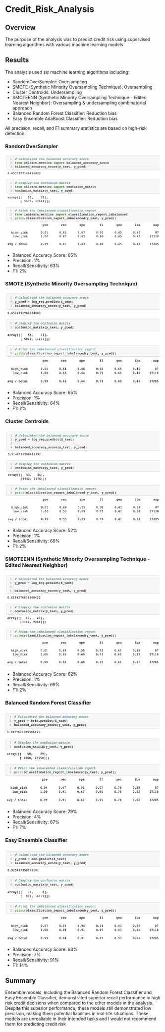 # Credit_Risk_Analysis

## Overview
The purpose of the analysis was to predict credit risk using supervised learning algorithms with various machine learning models

## Results
The analysis used six machine learning algorithms including:<br>
- RandomOverSampler: Oversampling
- SMOTE (Synthetic Minority Oversampling Technique): Oversampling
- Cluster Centroids: Undersampling
- SMOTEENN (Synthetic Minority Oversampling Technique - Edited Nearest Neighbor): Oversampling & undersampling combinatorial approach
- Balanced Random Forest Classifier: Reduction bias
- Easy Ensemble AdaBoost Classifier: Reduction bias<br>

All precision, recall, and F1 summary statistics are based on high-risk detection

### RandomOverSampler
<img src="https://github.com/ChrisBarton107/Credit_Risk_Analysis/blob/main/Resources/ROS.png" alt="drawing" height="300" width="500"/><br>
- Balanced Accuracy Score: 65%
- Precision: 1%
- Recall/Sensitivity: 63%
- F1: 2%

### SMOTE (Synthetic Minority Oversampling Technique)
<img src="https://github.com/ChrisBarton107/Credit_Risk_Analysis/blob/main/Resources/SMOTE.png" alt="drawing" height="300" width="500"/><br>
- Balanced Accuracy Score: 65%
- Precision: 1%
- Recall/Sensitivity: 64%
- F1: 2%

### Cluster Centroids
<img src="https://github.com/ChrisBarton107/Credit_Risk_Analysis/blob/main/Resources/ClusterCentroids.png" alt="drawing" height="300" width="500"/><br>
- Balanced Accuracy Score: 52%
- Precision: 1%
- Recall/Sensitivity: 69%
- F1: 2%

### SMOTEENN (Synthetic Minority Oversampling Technique - Edited Nearest Neighbor)
<img src="https://github.com/ChrisBarton107/Credit_Risk_Analysis/blob/main/Resources/SMOTEENN.png" alt="drawing" height="300" width="500"/><br>
- Balanced Accuracy Score: 62%
- Precision: 1%
- Recall/Sensitivity: 69%
- F1: 2%

### Balanced Random Forest Classifier
<img src="https://github.com/ChrisBarton107/Credit_Risk_Analysis/blob/main/Resources/BRFC.png" alt="drawing" height="300" width="500"/><br>
- Balanced Accuracy Score: 79%
- Precision: 4%
- Recall/Sensitivity: 67%
- F1: 7%

### Easy Ensemble Classifier
<img src="https://github.com/ChrisBarton107/Credit_Risk_Analysis/blob/main/Resources/EEC.png" alt="drawing" height="300" width="500"/><br>
- Balanced Accuracy Score: 93%
- Precision: 7%
- Recall/Sensitivity: 91%
- F1: 14%

## Summary
Ensemble models, including the Balanced Random Forest Classifier and Easy Ensemble Classifier, demonstrated superior recall performance in high risk credit decisions when compared to the other models in the analysis. Despite this superior performance, these models still demonstrated low precision, making them potential liabilities in real-life situations. These models are unrealiable in their intended tasks and I would not recommend them for predicting credit risk

